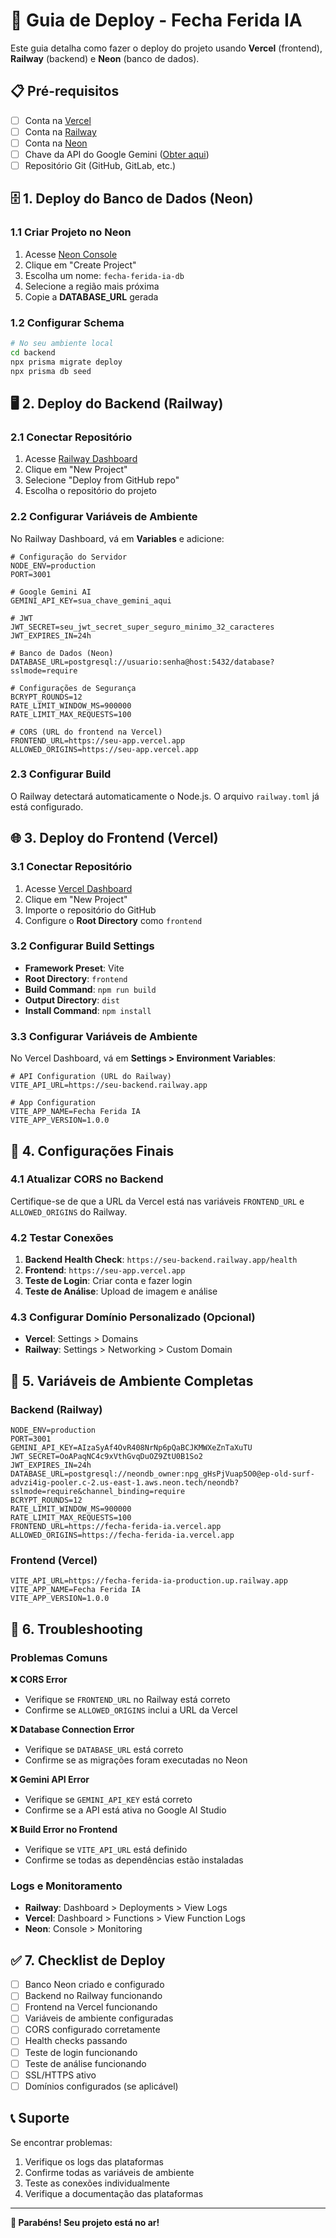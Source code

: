 # 🚀 Guia de Deploy - Fecha Ferida IA

Este guia detalha como fazer o deploy do projeto usando **Vercel** (frontend), **Railway** (backend) e **Neon** (banco de dados).

## 📋 Pré-requisitos

- [ ] Conta na [Vercel](https://vercel.com)
- [ ] Conta na [Railway](https://railway.app)
- [ ] Conta na [Neon](https://neon.tech)
- [ ] Chave da API do Google Gemini ([Obter aqui](https://makersuite.google.com/app/apikey))
- [ ] Repositório Git (GitHub, GitLab, etc.)

## 🗄️ 1. Deploy do Banco de Dados (Neon)

### 1.1 Criar Projeto no Neon
1. Acesse [Neon Console](https://console.neon.tech)
2. Clique em "Create Project"
3. Escolha um nome: `fecha-ferida-ia-db`
4. Selecione a região mais próxima
5. Copie a **DATABASE_URL** gerada

### 1.2 Configurar Schema
```bash
# No seu ambiente local
cd backend
npx prisma migrate deploy
npx prisma db seed
```

## 🖥️ 2. Deploy do Backend (Railway)

### 2.1 Conectar Repositório
1. Acesse [Railway Dashboard](https://railway.app/dashboard)
2. Clique em "New Project"
3. Selecione "Deploy from GitHub repo"
4. Escolha o repositório do projeto

### 2.2 Configurar Variáveis de Ambiente
No Railway Dashboard, vá em **Variables** e adicione:

```env
# Configuração do Servidor
NODE_ENV=production
PORT=3001

# Google Gemini AI
GEMINI_API_KEY=sua_chave_gemini_aqui

# JWT
JWT_SECRET=seu_jwt_secret_super_seguro_minimo_32_caracteres
JWT_EXPIRES_IN=24h

# Banco de Dados (Neon)
DATABASE_URL=postgresql://usuario:senha@host:5432/database?sslmode=require

# Configurações de Segurança
BCRYPT_ROUNDS=12
RATE_LIMIT_WINDOW_MS=900000
RATE_LIMIT_MAX_REQUESTS=100

# CORS (URL do frontend na Vercel)
FRONTEND_URL=https://seu-app.vercel.app
ALLOWED_ORIGINS=https://seu-app.vercel.app
```

### 2.3 Configurar Build
O Railway detectará automaticamente o Node.js. O arquivo `railway.toml` já está configurado.

## 🌐 3. Deploy do Frontend (Vercel)

### 3.1 Conectar Repositório
1. Acesse [Vercel Dashboard](https://vercel.com/dashboard)
2. Clique em "New Project"
3. Importe o repositório do GitHub
4. Configure o **Root Directory** como `frontend`

### 3.2 Configurar Build Settings
- **Framework Preset**: Vite
- **Root Directory**: `frontend`
- **Build Command**: `npm run build`
- **Output Directory**: `dist`
- **Install Command**: `npm install`

### 3.3 Configurar Variáveis de Ambiente
No Vercel Dashboard, vá em **Settings > Environment Variables**:

```env
# API Configuration (URL do Railway)
VITE_API_URL=https://seu-backend.railway.app

# App Configuration
VITE_APP_NAME=Fecha Ferida IA
VITE_APP_VERSION=1.0.0
```

## 🔧 4. Configurações Finais

### 4.1 Atualizar CORS no Backend
Certifique-se de que a URL da Vercel está nas variáveis `FRONTEND_URL` e `ALLOWED_ORIGINS` do Railway.

### 4.2 Testar Conexões
1. **Backend Health Check**: `https://seu-backend.railway.app/health`
2. **Frontend**: `https://seu-app.vercel.app`
3. **Teste de Login**: Criar conta e fazer login
4. **Teste de Análise**: Upload de imagem e análise

### 4.3 Configurar Domínio Personalizado (Opcional)
- **Vercel**: Settings > Domains
- **Railway**: Settings > Networking > Custom Domain

## 🔐 5. Variáveis de Ambiente Completas

### Backend (Railway)
```env
NODE_ENV=production
PORT=3001
GEMINI_API_KEY=AIzaSyAf4OvR408NrNp6pQaBCJKMWXeZnTaXuTU
JWT_SECRET=OoAPaqNC4c9xVthGvqDuOZ9ZtU0B1So2
JWT_EXPIRES_IN=24h
DATABASE_URL=postgresql://neondb_owner:npg_gHsPjVuap5O0@ep-old-surf-advzi4ig-pooler.c-2.us-east-1.aws.neon.tech/neondb?sslmode=require&channel_binding=require
BCRYPT_ROUNDS=12
RATE_LIMIT_WINDOW_MS=900000
RATE_LIMIT_MAX_REQUESTS=100
FRONTEND_URL=https://fecha-ferida-ia.vercel.app
ALLOWED_ORIGINS=https://fecha-ferida-ia.vercel.app
```

### Frontend (Vercel)
```env
VITE_API_URL=https://fecha-ferida-ia-production.up.railway.app
VITE_APP_NAME=Fecha Ferida IA
VITE_APP_VERSION=1.0.0
```

## 🚨 6. Troubleshooting

### Problemas Comuns

**❌ CORS Error**
- Verifique se `FRONTEND_URL` no Railway está correto
- Confirme se `ALLOWED_ORIGINS` inclui a URL da Vercel

**❌ Database Connection Error**
- Verifique se `DATABASE_URL` está correto
- Confirme se as migrações foram executadas no Neon

**❌ Gemini API Error**
- Verifique se `GEMINI_API_KEY` está correto
- Confirme se a API está ativa no Google AI Studio

**❌ Build Error no Frontend**
- Verifique se `VITE_API_URL` está definido
- Confirme se todas as dependências estão instaladas

### Logs e Monitoramento
- **Railway**: Dashboard > Deployments > View Logs
- **Vercel**: Dashboard > Functions > View Function Logs
- **Neon**: Console > Monitoring

## ✅ 7. Checklist de Deploy

- [ ] Banco Neon criado e configurado
- [ ] Backend no Railway funcionando
- [ ] Frontend na Vercel funcionando
- [ ] Variáveis de ambiente configuradas
- [ ] CORS configurado corretamente
- [ ] Health checks passando
- [ ] Teste de login funcionando
- [ ] Teste de análise funcionando
- [ ] SSL/HTTPS ativo
- [ ] Domínios configurados (se aplicável)

## 📞 Suporte

Se encontrar problemas:
1. Verifique os logs das plataformas
2. Confirme todas as variáveis de ambiente
3. Teste as conexões individualmente
4. Verifique a documentação das plataformas

---

**🎉 Parabéns! Seu projeto está no ar!**